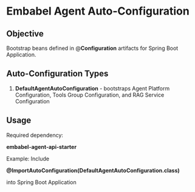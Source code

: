 # Embabel Agent Auto-Configuration

## Objective
Bootstrap beans defined in @**Configuration** artifacts for Spring Boot Application.

## Auto-Configuration Types

1. **DefaultAgentAutoConfiguration** - bootstraps Agent Platform Configuration,  Tools Group Configuration, and RAG Service Configuration


## Usage

Required dependency:

**embabel-agent-api-starter**

Example:
Include

**@ImportAutoConfiguration(DefaultAgentAutoConfiguration.class)**

into Spring Boot Application